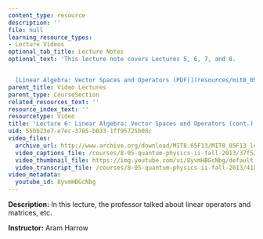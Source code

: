 ```yaml
---
content_type: resource
description: ''
file: null
learning_resource_types:
- Lecture Videos
optional_tab_title: Lecture Notes
optional_text: 'This lecture note covers Lectures 5, 6, 7, and 8.


  [Linear Algebra: Vector Spaces and Operators (PDF)](resources/mit8_05f13_chap_03)'
parent_title: Video Lectures
parent_type: CourseSection
related_resources_text: ''
resource_index_text: ''
resourcetype: Video
title: 'Lecture 6: Linear Algebra: Vector Spaces and Operators (cont.)'
uid: 55bb23e7-e7ec-3785-b033-1ff95725b08c
video_files:
  archive_url: http://www.archive.org/download/MIT8.05F13/MIT8_05F13_lec06_300k.mp4
  video_captions_file: /courses/8-05-quantum-physics-ii-fall-2013/37f524b091055b6da599401696e9ff40_8yvmHBGcNbg.vtt
  video_thumbnail_file: https://img.youtube.com/vi/8yvmHBGcNbg/default.jpg
  video_transcript_file: /courses/8-05-quantum-physics-ii-fall-2013/41822d74577d0c4f2a8b9b00eba1a37e_8yvmHBGcNbg.pdf
video_metadata:
  youtube_id: 8yvmHBGcNbg
---
```


**Description:** In this lecture, the professor talked about linear operators and matrices, etc.

**Instructor:** Aram Harrow